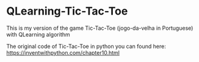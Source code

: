 # QLearning-Tic-Tac-Toe

This is my version of the game Tic-Tac-Toe (jogo-da-velha in Portuguese) with QLearning algorithm

The original code of Tic-Tac-Toe in python you can found here: https://inventwithpython.com/chapter10.html 